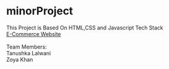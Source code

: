 # minorProject
This Project is Based On HTML,CSS and Javascript Tech Stack
<br>
[E-Commerce Website](https://tanushka11.github.io/minorProject/)
<br>
<br>
Team Members: <br> Tanushka Lalwani <br> Zoya Khan
